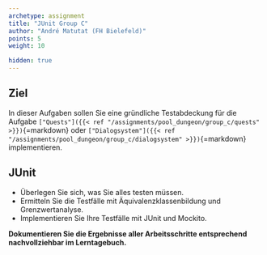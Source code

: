 ```yaml
---
archetype: assignment
title: "JUnit Group C"
author: "André Matutat (FH Bielefeld)"
points: 5
weight: 10

hidden: true
---
```


## Ziel

In dieser Aufgaben sollen Sie eine gründliche Testabdeckung für die Aufgabe `["Quests"]({{< ref "/assignments/pool_dungeon/group_c/quests" >}})`{=markdown} oder `["Dialogsystem"]({{< ref "/assignments/pool_dungeon/group_c/dialogsystem" >}})`{=markdown} implementieren.

## JUnit

- Überlegen Sie sich, was Sie alles testen müssen.
- Ermitteln Sie die Testfälle mit Äquivalenzklassenbildung und Grenzwertanalyse.
- Implementieren Sie Ihre Testfälle mit JUnit und Mockito.

**Dokumentieren Sie die Ergebnisse aller Arbeitsschritte entsprechend nachvollziehbar im Lerntagebuch.**
